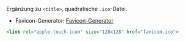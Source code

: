 Ergänzung zu `<title>`, quadratische `.ico`-Datei.
- Favicon-Generator: [Favicon-Generator](https://www.favicon-generator.org/ )
```html
<link rel="apple-touch-icon" size="128x128" href="favicon.ico">
```
